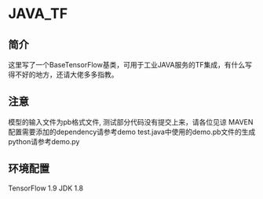 # JAVA_TF

## 简介
这里写了一个BaseTensorFlow基类，可用于工业JAVA服务的TF集成，有什么写得不好的地方，还请大佬多多指教。

## 注意
模型的输入文件为pb格式文件, 测试部分代码没有提交上来，请各位见谅
MAVEN 配置需要添加的dependency请参考demo
test.java中使用的demo.pb文件的生成python请参考demo.py

## 环境配置
TensorFlow 1.9
JDK 1.8

